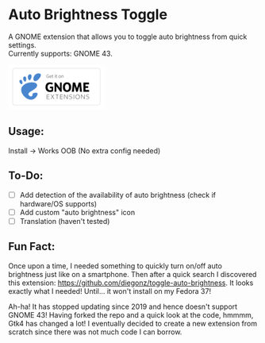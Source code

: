 # Auto Brightness Toggle
A GNOME extension that allows you to toggle auto brightness from quick settings.<br>
Currently supports: GNOME 43.

[<img alt="Get it on GNOME Extensions" height="90" src="https://raw.githubusercontent.com/andyholmes/gnome-shell-extensions-badge/master/get-it-on-ego.svg?sanitize=true">](https://extensions.gnome.org/extension/5736/auto-brightness-toggle/)

## Usage:
Install -> Works OOB (No extra config needed)

## To-Do:
- [ ] Add detection of the availability of auto brightness (check if hardware/OS supports)
- [ ] Add custom "auto brightness" icon
- [ ] Translation (haven't tested)

## Fun Fact:
Once upon a time, I needed something to quickly turn on/off auto brightness just like on a smartphone. Then after a quick search I discovered this extension: https://github.com/diegonz/toggle-auto-brightness. It looks exactly what I needed! Until... it won't install on my Fedora 37!

Ah-ha! It has stopped updating since 2019 and hence doesn't support GNOME 43! Having forked the repo and a quick look at the code, hmmmm, Gtk4 has changed a lot! I eventually decided to create a new extension from scratch since there was not much code I can borrow.

